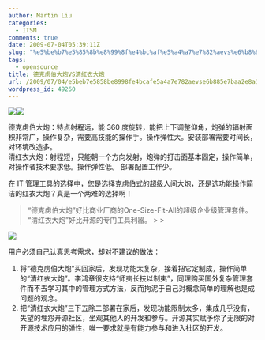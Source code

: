 ```yaml
---
author: Martin Liu
categories:
  - ITSM
comments: true
date: 2009-07-04T05:39:11Z
slug: "%e5%be%b7%e5%85%8b%e8%99%8f%e4%bc%af%e5%a4%a7%e7%82%aevs%e6%b8%85%e7%ba%a2%e8%a1%a3%e5%a4%a7%e7%82%ae"
tags:
  - opensource
title: 德克虏伯大炮VS清红衣大炮
url: /2009/07/04/e5beb7e5858be8998fe4bcafe5a4a7e782aevse6b885e7baa2e8a1a3e5a4a7e782ae/
wordpress_id: 49260
---
```


[![](http://1.bp.blogspot.com/_KU0istEHv9w/SetRVpAd34I/AAAAAAAABYA/vaFg54RdXAQ/s400/%E5%8E%A6%E9%97%A8%E8%83%A1%E9%87%8C%E5%B1%B1%E7%82%AE%E5%8F%B0+009.jpg)](http://baike.baidu.com/view/2017424.html)[![](http://1.bp.blogspot.com/_KU0istEHv9w/SetRVh-hf7I/AAAAAAAABYI/P-9GMpzHCxk/s400/%E5%8E%A6%E9%97%A8%E8%83%A1%E9%87%8C%E5%B1%B1%E7%82%AE%E5%8F%B0+016.jpg)](http://baike.baidu.com/view/92668.htm)

德克虏伯大炮：特点射程远，能 360 度旋转，能把上下调整仰角，炮弹的辐射面积非常广，操作复杂，需要高技能的操作手。操作弹性大。安装部署需要时间长，对环境改造多。  
清红衣大炮：射程短，只能朝一个方向发射，炮弹的打击面基本固定，操作简单，对操作者技术要求低。操作弹性低。 部署配置工作少。

在 IT 管理工具的选择中，您是选择克虏伯式的超级人间大炮，还是选功能操作简洁的红衣大炮？真是一个两难的选择啊！

<blockquote>“德克虏伯大炮”好比商业厂商的One-Size-Fit-All的超级企业级管理套件。  
“清红衣大炮”好比开源的专门工具利器。
> 
> </blockquote>

![](http://lh5.ggpht.com/_KU0istEHv9w/SetV1hCLcQI/AAAAAAAABYo/t1214KIeQcM/s400/collage.jpg)

用户必须自己认真思考需求，却对不建议的做法：

1. 将“德克虏伯大炮”买回家后，发现功能太复杂，接着把它定制成，操作简单的“清红衣大炮”。李鸿章很支持“师夷长技以制夷”，同理购买国外复杂管理套件而不去学习其中的管理方式方法，反而拘泥于自己对概念简单的理解也是成问题的观念。
2. 把“清红衣大炮”三下五除二部署在家后，发现功能限制太多，集成几乎没有，失望的埋怨开源社区，坐观其他人的开发和参与。开源其实赋予你了无限的对开源技术应用的弹性，唯一要求就是有能力参与和进入社区的开发。

</td></tr></tbody>
